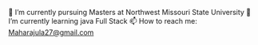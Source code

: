🔭 I’m currently pursuing Masters at Northwest Missouri State University
🌱 I’m currently learning java Full Stack
📫 How to reach me: Maharajula27@gmail.com
